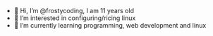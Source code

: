 - 👋 Hi, I’m @frostycoding, I am 11 years old
- 👀 I’m interested in configuring/ricing linux
- 🌱 I’m currently learning programming, web development and linux

<!---
frostycoding/frostycoding is a ✨ special ✨ repository because its `README.md` (this file) appears on your GitHub profile.
You can click the Preview link to take a look at your changes.
--->

